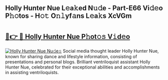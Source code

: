 ## Holly Hunter Nue L𝚎a𝚔ed N𝚞𝚍e - Part-E66 Vi𝚍𝚎o P𝚑𝚘tos - H𝚘𝚝 O𝚗𝚕yf𝚊ns L𝚎a𝚔s XcVGm

# <h2><a href="http://kf59kb.oniu.top/?m=Holly+Hunter+Nue">🔗👉 🔴 Holly Hunter Nue P𝚑ot𝚘𝚜 V𝚒d𝚎o</a></h2>

[![Holly Hunter Nue Nu𝚍e𝚜](https://i.imgur.com/0qMVB7G.gif)](http://kf59kb.oniu.top/?m=Holly+Hunter+Nue)
Social media thought leader Holly Hunter Nue, known for sharing dance and lifestyle information, consisting of presentations and personal blogs. Brilliant ventriloquist assistant Holly Hunter Nue, celebrated for their exceptional abilities and accomplishments in assisting ventriloquists.  
